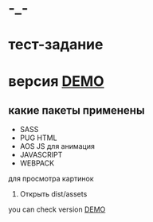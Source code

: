 # -_-

# тест-задание

# версия [DEMO](https://facesar.github.io/-_-/dist/)
## какие пакеты применены 
 
- SASS
- PUG HTML
- AOS JS для анимация
- JAVASCRIPT
- WEBPACK

для просмотра картинок 
1. Открыть dist/assets 
   
you can check version [DEMO](https://facesar.github.io/-_-/dist/)